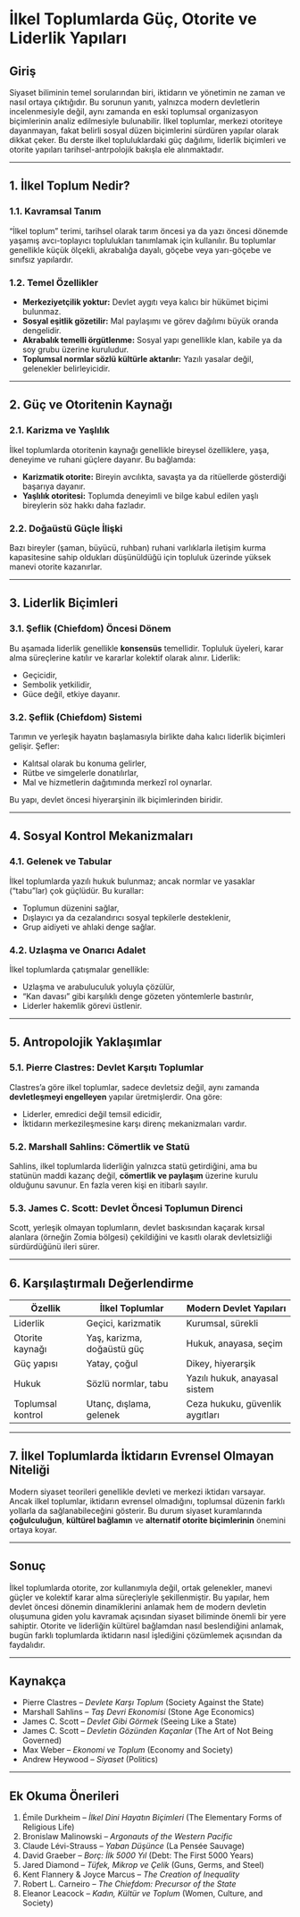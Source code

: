 # İlkel Toplumlarda Güç, Otorite ve Liderlik Yapıları

## Giriş

Siyaset biliminin temel sorularından biri, iktidarın ve yönetimin ne zaman ve nasıl ortaya çıktığıdır. Bu sorunun yanıtı, yalnızca modern devletlerin incelenmesiyle değil, aynı zamanda en eski toplumsal organizasyon biçimlerinin analiz edilmesiyle bulunabilir. İlkel toplumlar, merkezi otoriteye dayanmayan, fakat belirli sosyal düzen biçimlerini sürdüren yapılar olarak dikkat çeker. Bu derste ilkel topluluklardaki güç dağılımı, liderlik biçimleri ve otorite yapıları tarihsel-antrpolojik bakışla ele alınmaktadır.

---

## 1. İlkel Toplum Nedir?

### 1.1. Kavramsal Tanım

“İlkel toplum” terimi, tarihsel olarak tarım öncesi ya da yazı öncesi dönemde yaşamış avcı-toplayıcı toplulukları tanımlamak için kullanılır. Bu toplumlar genellikle küçük ölçekli, akrabalığa dayalı, göçebe veya yarı-göçebe ve sınıfsız yapılardır.

### 1.2. Temel Özellikler

- **Merkeziyetçilik yoktur:** Devlet aygıtı veya kalıcı bir hükümet biçimi bulunmaz.
- **Sosyal eşitlik gözetilir:** Mal paylaşımı ve görev dağılımı büyük oranda dengelidir.
- **Akrabalık temelli örgütlenme:** Sosyal yapı genellikle klan, kabile ya da soy grubu üzerine kuruludur.
- **Toplumsal normlar sözlü kültürle aktarılır:** Yazılı yasalar değil, gelenekler belirleyicidir.

---

## 2. Güç ve Otoritenin Kaynağı

### 2.1. Karizma ve Yaşlılık

İlkel toplumlarda otoritenin kaynağı genellikle bireysel özelliklere, yaşa, deneyime ve ruhani güçlere dayanır. Bu bağlamda:

- **Karizmatik otorite:** Bireyin avcılıkta, savaşta ya da ritüellerde gösterdiği başarıya dayanır.
- **Yaşlılık otoritesi:** Toplumda deneyimli ve bilge kabul edilen yaşlı bireylerin söz hakkı daha fazladır.

### 2.2. Doğaüstü Güçle İlişki

Bazı bireyler (şaman, büyücü, ruhban) ruhani varlıklarla iletişim kurma kapasitesine sahip oldukları düşünüldüğü için topluluk üzerinde yüksek manevi otorite kazanırlar.

---

## 3. Liderlik Biçimleri

### 3.1. Şeflik (Chiefdom) Öncesi Dönem

Bu aşamada liderlik genellikle **konsensüs** temellidir. Topluluk üyeleri, karar alma süreçlerine katılır ve kararlar kolektif olarak alınır. Liderlik:

- Geçicidir,
- Sembolik yetkilidir,
- Güce değil, etkiye dayanır.

### 3.2. Şeflik (Chiefdom) Sistemi

Tarımın ve yerleşik hayatın başlamasıyla birlikte daha kalıcı liderlik biçimleri gelişir. Şefler:

- Kalıtsal olarak bu konuma gelirler,
- Rütbe ve simgelerle donatılırlar,
- Mal ve hizmetlerin dağıtımında merkezî rol oynarlar.

Bu yapı, devlet öncesi hiyerarşinin ilk biçimlerinden biridir.

---

## 4. Sosyal Kontrol Mekanizmaları

### 4.1. Gelenek ve Tabular

İlkel toplumlarda yazılı hukuk bulunmaz; ancak normlar ve yasaklar (“tabu”lar) çok güçlüdür. Bu kurallar:

- Toplumun düzenini sağlar,
- Dışlayıcı ya da cezalandırıcı sosyal tepkilerle desteklenir,
- Grup aidiyeti ve ahlaki denge sağlar.

### 4.2. Uzlaşma ve Onarıcı Adalet

İlkel toplumlarda çatışmalar genellikle:

- Uzlaşma ve arabuluculuk yoluyla çözülür,
- “Kan davası” gibi karşılıklı denge gözeten yöntemlerle bastırılır,
- Liderler hakemlik görevi üstlenir.

---

## 5. Antropolojik Yaklaşımlar

### 5.1. Pierre Clastres: Devlet Karşıtı Toplumlar

Clastres’a göre ilkel toplumlar, sadece devletsiz değil, aynı zamanda **devletleşmeyi engelleyen** yapılar üretmişlerdir. Ona göre:

- Liderler, emredici değil temsil edicidir,
- İktidarın merkezileşmesine karşı direnç mekanizmaları vardır.

### 5.2. Marshall Sahlins: Cömertlik ve Statü

Sahlins, ilkel toplumlarda liderliğin yalnızca statü getirdiğini, ama bu statünün maddi kazanç değil, **cömertlik ve paylaşım** üzerine kurulu olduğunu savunur. En fazla veren kişi en itibarlı sayılır.

### 5.3. James C. Scott: Devlet Öncesi Toplumun Direnci

Scott, yerleşik olmayan toplumların, devlet baskısından kaçarak kırsal alanlara (örneğin Zomia bölgesi) çekildiğini ve kasıtlı olarak devletsizliği sürdürdüğünü ileri sürer.

---

## 6. Karşılaştırmalı Değerlendirme

| Özellik           | İlkel Toplumlar            | Modern Devlet Yapıları          |
| ----------------- | -------------------------- | ------------------------------- |
| Liderlik          | Geçici, karizmatik         | Kurumsal, sürekli               |
| Otorite kaynağı   | Yaş, karizma, doğaüstü güç | Hukuk, anayasa, seçim           |
| Güç yapısı        | Yatay, çoğul               | Dikey, hiyerarşik               |
| Hukuk             | Sözlü normlar, tabu        | Yazılı hukuk, anayasal sistem   |
| Toplumsal kontrol | Utanç, dışlama, gelenek    | Ceza hukuku, güvenlik aygıtları |

---

## 7. İlkel Toplumlarda İktidarın Evrensel Olmayan Niteliği

Modern siyaset teorileri genellikle devleti ve merkezi iktidarı varsayar. Ancak ilkel toplumlar, iktidarın evrensel olmadığını, toplumsal düzenin farklı yollarla da sağlanabileceğini gösterir. Bu durum siyaset kuramlarında **çoğulculuğun**, **kültürel bağlamın** ve **alternatif otorite biçimlerinin** önemini ortaya koyar.

---

## Sonuç

İlkel toplumlarda otorite, zor kullanımıyla değil, ortak gelenekler, manevi güçler ve kolektif karar alma süreçleriyle şekillenmiştir. Bu yapılar, hem devlet öncesi dönemin dinamiklerini anlamak hem de modern devletin oluşumuna giden yolu kavramak açısından siyaset biliminde önemli bir yere sahiptir. Otorite ve liderliğin kültürel bağlamdan nasıl beslendiğini anlamak, bugün farklı toplumlarda iktidarın nasıl işlediğini çözümlemek açısından da faydalıdır.

---

## Kaynakça

- Pierre Clastres – _Devlete Karşı Toplum_ (Society Against the State)
- Marshall Sahlins – _Taş Devri Ekonomisi_ (Stone Age Economics)
- James C. Scott – _Devlet Gibi Görmek_ (Seeing Like a State)
- James C. Scott – _Devletin Gözünden Kaçanlar_ (The Art of Not Being Governed)
- Max Weber – _Ekonomi ve Toplum_ (Economy and Society)
- Andrew Heywood – _Siyaset_ (Politics)

---

## Ek Okuma Önerileri

1. Émile Durkheim – _İlkel Dini Hayatın Biçimleri_ (The Elementary Forms of Religious Life)
2. Bronislaw Malinowski – _Argonauts of the Western Pacific_
3. Claude Lévi-Strauss – _Yaban Düşünce_ (La Pensée Sauvage)
4. David Graeber – _Borç: İlk 5000 Yıl_ (Debt: The First 5000 Years)
5. Jared Diamond – _Tüfek, Mikrop ve Çelik_ (Guns, Germs, and Steel)
6. Kent Flannery & Joyce Marcus – _The Creation of Inequality_
7. Robert L. Carneiro – _The Chiefdom: Precursor of the State_
8. Eleanor Leacock – _Kadın, Kültür ve Toplum_ (Women, Culture, and Society)
